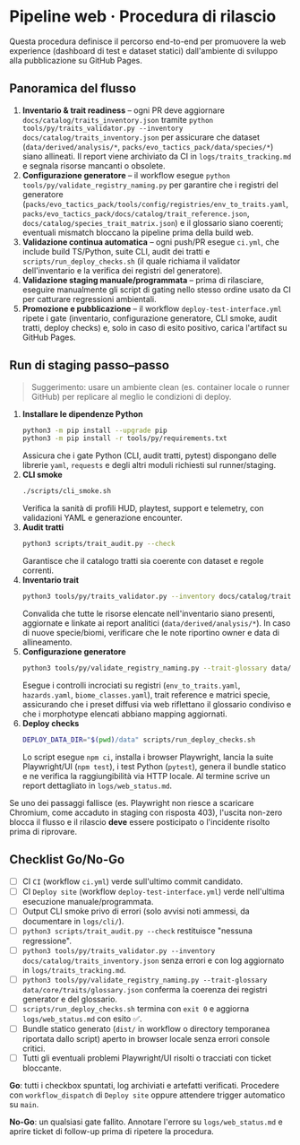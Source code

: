 # Pipeline web · Procedura di rilascio

Questa procedura definisce il percorso end-to-end per promuovere la web experience (dashboard di test e dataset statici) dall'ambiente di sviluppo alla pubblicazione su GitHub Pages.

## Panoramica del flusso

1. **Inventario & trait readiness** – ogni PR deve aggiornare `docs/catalog/traits_inventory.json` tramite `python tools/py/traits_validator.py --inventory docs/catalog/traits_inventory.json` per assicurare che dataset (`data/derived/analysis/*`, `packs/evo_tactics_pack/data/species/*`) siano allineati. Il report viene archiviato da CI in `logs/traits_tracking.md` e segnala risorse mancanti o obsolete.
2. **Configurazione generatore** – il workflow esegue `python tools/py/validate_registry_naming.py` per garantire che i registri del generatore (`packs/evo_tactics_pack/tools/config/registries/env_to_traits.yaml`, `packs/evo_tactics_pack/docs/catalog/trait_reference.json`, `docs/catalog/species_trait_matrix.json`) e il glossario siano coerenti; eventuali mismatch bloccano la pipeline prima della build web.
3. **Validazione continua automatica** – ogni push/PR esegue `ci.yml`, che include build TS/Python, suite CLI, audit dei tratti e `scripts/run_deploy_checks.sh` (il quale richiama il validator dell'inventario e la verifica dei registri del generatore).
4. **Validazione staging manuale/programmata** – prima di rilasciare, eseguire manualmente gli script di gating nello stesso ordine usato da CI per catturare regressioni ambientali.
5. **Promozione e pubblicazione** – il workflow `deploy-test-interface.yml` ripete i gate (inventario, configurazione generatore, CLI smoke, audit tratti, deploy checks) e, solo in caso di esito positivo, carica l'artifact su GitHub Pages.

## Run di staging passo–passo

> Suggerimento: usare un ambiente clean (es. container locale o runner GitHub) per replicare al meglio le condizioni di deploy.

1. **Installare le dipendenze Python**
   ```bash
   python3 -m pip install --upgrade pip
   python3 -m pip install -r tools/py/requirements.txt
   ```
   Assicura che i gate Python (CLI, audit tratti, pytest) dispongano delle librerie `yaml`, `requests` e degli altri moduli richiesti sul runner/staging.
2. **CLI smoke**
   ```bash
   ./scripts/cli_smoke.sh
   ```
   Verifica la sanità di profili HUD, playtest, support e telemetry, con validazioni YAML e generazione encounter.
3. **Audit tratti**
   ```bash
   python3 scripts/trait_audit.py --check
   ```
   Garantisce che il catalogo tratti sia coerente con dataset e regole correnti.
4. **Inventario trait**
   ```bash
   python3 tools/py/traits_validator.py --inventory docs/catalog/traits_inventory.json
   ```
   Convalida che tutte le risorse elencate nell'inventario siano presenti, aggiornate e linkate ai report analitici (`data/derived/analysis/*`). In caso di nuove specie/biomi, verificare che le note riportino owner e data di allineamento.
5. **Configurazione generatore**
   ```bash
   python3 tools/py/validate_registry_naming.py --trait-glossary data/core/traits/glossary.json
   ```
   Esegue i controlli incrociati su registri (`env_to_traits.yaml`, `hazards.yaml`, `biome_classes.yaml`), trait reference e matrici specie, assicurando che i preset diffusi via web riflettano il glossario condiviso e che i morphotype elencati abbiano mapping aggiornati.
6. **Deploy checks**
   ```bash
   DEPLOY_DATA_DIR="$(pwd)/data" scripts/run_deploy_checks.sh
   ```
   Lo script esegue `npm ci`, installa i browser Playwright, lancia la suite Playwright/UI (`npm test`), i test Python (`pytest`), genera il bundle statico e ne verifica la raggiungibilità via HTTP locale. Al termine scrive un report dettagliato in `logs/web_status.md`.

Se uno dei passaggi fallisce (es. Playwright non riesce a scaricare Chromium, come accaduto in staging con risposta 403), l'uscita non-zero blocca il flusso e il rilascio **deve** essere posticipato o l'incidente risolto prima di riprovare.

## Checklist Go/No-Go

- [ ] CI `CI` (workflow `ci.yml`) verde sull'ultimo commit candidato.
- [ ] CI `Deploy site` (workflow `deploy-test-interface.yml`) verde nell'ultima esecuzione manuale/programmata.
- [ ] Output CLI smoke privo di errori (solo avvisi noti ammessi, da documentare in `logs/cli/`).
- [ ] `python3 scripts/trait_audit.py --check` restituisce "nessuna regressione".
- [ ] `python3 tools/py/traits_validator.py --inventory docs/catalog/traits_inventory.json` senza errori e con log aggiornato in `logs/traits_tracking.md`.
- [ ] `python3 tools/py/validate_registry_naming.py --trait-glossary data/core/traits/glossary.json` conferma la coerenza dei registri generator e del glossario.
- [ ] `scripts/run_deploy_checks.sh` termina con `exit 0` e aggiorna `logs/web_status.md` con esito ✅.
- [ ] Bundle statico generato (`dist/` in workflow o directory temporanea riportata dallo script) aperto in browser locale senza errori console critici.
- [ ] Tutti gli eventuali problemi Playwright/UI risolti o tracciati con ticket bloccante.

**Go**: tutti i checkbox spuntati, log archiviati e artefatti verificati. Procedere con `workflow_dispatch` di `Deploy site` oppure attendere trigger automatico su `main`.

**No-Go**: un qualsiasi gate fallito. Annotare l'errore su `logs/web_status.md` e aprire ticket di follow-up prima di ripetere la procedura.
